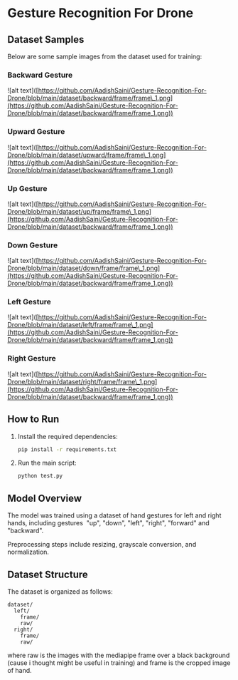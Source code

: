 # Gesture Recognition For Drone

## Dataset Samples

Below are some sample images from the dataset used for training:

### Backward Gesture

![alt text]\([https://github.com/AadishSaini/Gesture-Recognition-For-Drone/blob/main/dataset/backward/frame/frame\_1.png](https://github.com/AadishSaini/Gesture-Recognition-For-Drone/blob/main/dataset/backward/frame/frame_1.png))

### Upward Gesture

![alt text]\([https://github.com/AadishSaini/Gesture-Recognition-For-Drone/blob/main/dataset/upward/frame/frame\_1.png](https://github.com/AadishSaini/Gesture-Recognition-For-Drone/blob/main/dataset/backward/frame/frame_1.png))

### Up Gesture

![alt text]\([https://github.com/AadishSaini/Gesture-Recognition-For-Drone/blob/main/dataset/up/frame/frame\_1.png](https://github.com/AadishSaini/Gesture-Recognition-For-Drone/blob/main/dataset/backward/frame/frame_1.png))

### Down Gesture

![alt text]\([https://github.com/AadishSaini/Gesture-Recognition-For-Drone/blob/main/dataset/down/frame/frame\_1.png](https://github.com/AadishSaini/Gesture-Recognition-For-Drone/blob/main/dataset/backward/frame/frame_1.png))

### Left Gesture

![alt text]\([https://github.com/AadishSaini/Gesture-Recognition-For-Drone/blob/main/dataset/left/frame/frame\_1.png](https://github.com/AadishSaini/Gesture-Recognition-For-Drone/blob/main/dataset/backward/frame/frame_1.png))

### Right Gesture

![alt text]\([https://github.com/AadishSaini/Gesture-Recognition-For-Drone/blob/main/dataset/right/frame/frame\_1.png](https://github.com/AadishSaini/Gesture-Recognition-For-Drone/blob/main/dataset/backward/frame/frame_1.png))

## How to Run

1. Install the required dependencies:
   ```bash
   pip install -r requirements.txt
   ```
2. Run the main script:
   ```bash
   python test.py
   ```

## Model Overview

The model was trained using a dataset of hand gestures for left and right hands, including gestures  "up", "down", "left", "right", "forward" and "backward".&#x20;

Preprocessing steps include resizing, grayscale conversion, and normalization.

## Dataset Structure

The dataset is organized as follows:

```
dataset/
  left/
    frame/
    raw/
  right/
    frame/
    raw/
```

where raw is the images with the mediapipe frame over a black background (cause i thought might be useful in training) and frame is the cropped image of hand.

